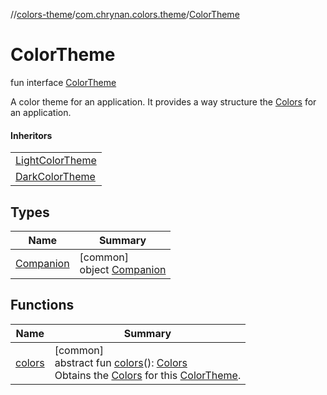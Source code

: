 //[colors-theme](../../../index.md)/[com.chrynan.colors.theme](../index.md)/[ColorTheme](index.md)

# ColorTheme

fun interface [ColorTheme](index.md)

A color theme for an application. It provides a way structure the [Colors](../-colors/index.md) for an application.

#### Inheritors

| |
|---|
| [LightColorTheme](../-light-color-theme/index.md) |
| [DarkColorTheme](../-dark-color-theme/index.md) |

## Types

| Name | Summary |
|---|---|
| [Companion](-companion/index.md) | [common]<br>object [Companion](-companion/index.md) |

## Functions

| Name | Summary |
|---|---|
| [colors](colors.md) | [common]<br>abstract fun [colors](colors.md)(): [Colors](../-colors/index.md)<br>Obtains the [Colors](../-colors/index.md) for this [ColorTheme](index.md). |

